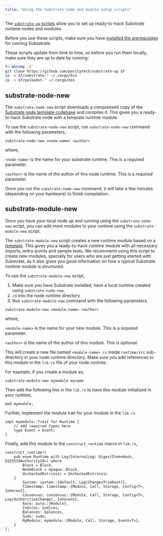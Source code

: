```yaml
---
title: "Using the Substrate node and module setup scripts"
---
```

The [`substrate-up` scripts](https://github.com/paritytech/substrate-up) allow you to set up ready-to-hack Substrate runtime nodes and modules.

Before you use these scripts, make sure you have [installed the prerequisites](getting-started/installing-substrate.md#fast-installation) for running Subsatrate.

These scripts update from time to time, so before you run them locally, make sure they are up to date by running:

```bash
f=`mktemp -d`
git clone https://github.com/paritytech/substrate-up $f
cp -a $f/substrate-* ~/.cargo/bin
cp -a $f/polkadot-* ~/.cargo/bin
```

## substrate-node-new

The `substrate-node-new` script downloads a compressed copy of the [Substrate node template codebase](https://github.com/paritytech/substrate/tree/v1.0/node-template) and compiles it. This gives you a ready-to-hack Substrate node with a template runtime module.

To use the `substrate-node-new` script, run `substrate-node-new` command with the following parameters,

```
substrate-node-new <node-name> <author>
```

where,

`<node-name>` is the name for your substrate runtime. This is a _required_ parameter.

`<author>` is the name of the author of this node runtime. This is a _required_ parameter.

Once you run the `substrate-node-new` command, it will take a few minutes (depending on your hardware) to finish compilation.


## substrate-module-new

Once you have your local node up and running using the `substrate-node-new` script, you can add more modules to your runtime using the `substrate-module-new` script.

The `substrate-module-new` script creates a new runtime module based on a [template](https://github.com/paritytech/substrate/blob/v1.0/node-template/runtime/src/template.rs). This gives you a ready-to-hack runtime module with all necessary imports, entry-points and sample tests. We recommend using this script to create new modules, specially for users who are just getting started with Substrate, as it also gives you good information on how a typical Substrate runtime module is structured.

To use the `substrate-module-new` script,

1. Make sure you have Substrate installed, have a local runtime created using `substrate-node-new`.
1. `cd` into the node runtime directory
1. Run `substrate-module-new` command with the following parameters,

```
substrate-module-new <module-name> <author>
```

where,

`<module-name>` is the name for your new module. This is a _required_ parameter.

`<author>` is the name of the author of this module. This is _optional_.

This will create a new file named `<module-name>.rs` inside `runtime/src` sub-directory in your node runtime directory. Make sure you add references to this module in the `lib.rs` file of your node runtime.

For example, if you create a module as,

```
substrate-module-new mymodule myname
```

Then add the following line in the `lib.rs` to have this module initialized in your runtime,

```
mod mymodule;
```

Further, implement the module trait for your module in the `lib.rs`

```
impl mymodule::Trait for Runtime {
    // add required types here
    type Event = Event;
}
```

Finally, add this module to the `construct_runtime` macro in `lib.rs`,

```
construct_runtime!(
	pub enum Runtime with Log(InternalLog: DigestItem<Hash, Ed25519AuthorityId>) where
		Block = Block,
		NodeBlock = opaque::Block,
		UncheckedExtrinsic = UncheckedExtrinsic
	{
		System: system::{default, Log(ChangesTrieRoot)},
		Timestamp: timestamp::{Module, Call, Storage, Config<T>, Inherent},
		Consensus: consensus::{Module, Call, Storage, Config<T>, Log(AuthoritiesChange), Inherent},
		Aura: aura::{Module},
		Indices: indices,
		Balances: balances,
		Sudo: sudo,
		MyModule: mymodule::{Module, Call, Storage, Event<T>},
	}
);
```
